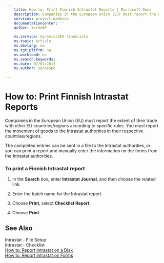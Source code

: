 ```yaml
---
    title: How to: Print Finnish Intrastat Reports | Microsoft Docs
    description: Companies in the European Union (EU) must report the extent of their trade with other EU countries/regions according to specific rules. You must report the movement of goods to the Intrastat authorities in their respective countries/regions.
    services: project-madeira
    documentationcenter: ''
    author: SorenGP

    ms.service: dynamics365-financials
    ms.topic: article
    ms.devlang: na
    ms.tgt_pltfrm: na
    ms.workload: na
    ms.search.keywords:
    ms.date: 07/01/2017
    ms.author: sgroespe

---
```

# How to: Print Finnish Intrastat Reports
Companies in the European Union (EU) must report the extent of their trade with other EU countries/regions according to specific rules. You must report the movement of goods to the Intrastat authorities in their respective countries/regions.  
  
 The completed entries can be sent in a file to the Intrastat authorities, or you can print a report and manually enter the information on the forms from the Intrastat authorities.  
  
### To print a Finnish Intrastat report  
  
1.  In the **Search** box, enter **Intrastat Journal**, and then choose the related link.  
  
2.  Enter the batch name for the Intrastat report.  
  
3.  Choose **Print**, select **Checklist Report**.  
  
4.  Choose **Print**.  
  
## See Also  
 Intrastat - File Setup   
 Intrastat - Checklist   
 [How to: Report Intrastat on a Disk](how-to-report-intrastat-on-a-disk.md)   
 [How to: Report Intrastat on Forms](how-to-report-intrastat-on-forms.md)